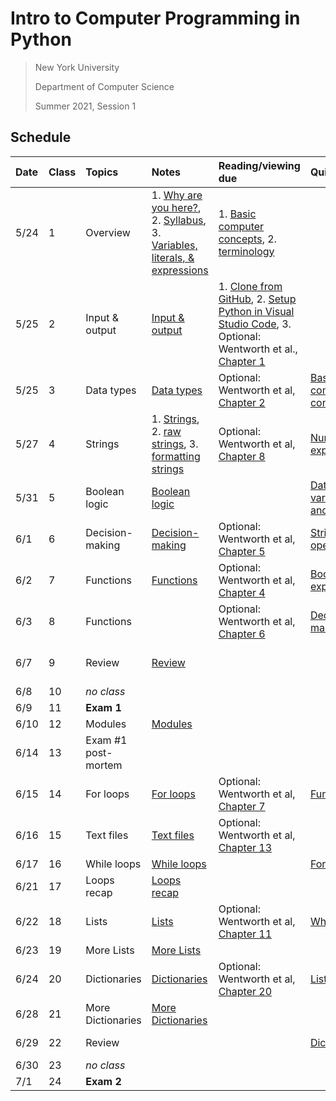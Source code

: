 # Intro to Computer Programming in Python

> New York University
>
> Department of Computer Science
>
> Summer 2021, Session 1

## Schedule

| Date | Class | Topics              | Notes                                                                                                                                                                                                         | Reading/viewing due                                                                                                                                                                                                                                  | Quiz due                                                                                                                             | Assignment due                                                                                                                                                                                                       |
| :--- | :---- | :------------------ | :------------------------------------------------------------------------------------------------------------------------------------------------------------------------------------------------------------ | :--------------------------------------------------------------------------------------------------------------------------------------------------------------------------------------------------------------------------------------------------- | :----------------------------------------------------------------------------------------------------------------------------------- | :------------------------------------------------------------------------------------------------------------------------------------------------------------------------------------------------------------------- |
| 5/24 | 1     | Overview            | 1. [Why are you here?](motivation.md), 2. [Syllabus](syllabus.md), 3. [Variables, literals, & expressions](variables-literals-expressions.md)                                                                 | 1. [Basic computer concepts](https://knowledge.kitchen/Basic_computer_concepts), 2. [terminology](https://knowledge.kitchen/Computer_Terminology)                                                                                                    |                                                                                                                                      |                                                                                                                                                                                                                      |
| 5/25 | 2     | Input & output      | [Input & output](input-output.md)                                                                                                                                                  | 1. [Clone from GitHub](https://youtu.be/axcny0o1NYo), 2. [Setup Python in Visual Studio Code](https://youtu.be/xsXMzyK1M4I), 3. Optional: Wentworth et al., [Chapter 1](http://openbookproject.net/thinkcs/python/english3e/way_of_the_program.html) |                                                                                                                                      | 1. [Set up Python](setup-python-vscode.md), 2. [change file extension settings](setup-file-extensions.md), 3. [join Slack](https://join.slack.com/t/python-gna4232/shared_invite/zt-qsr94t10-tQxFk8TQkUO7ZOkpnc5~KA) |
| 5/25 | 3     | Data types          | [Data types](data-types.md)                                                                                                                                                            | Optional: Wentworth et al, [Chapter 2](http://openbookproject.net/thinkcs/python/english3e/variables_expressions_statements.html)                                                                                                                    | [Basic computer concepts](https://forms.gle/hWeHWFTg1Ax9vTJh7)                                                                       |                                                                                                                                                                                                                      |
| 5/27 | 4     | Strings             | 1. [Strings](string-basic.md), 2. [raw strings](string-raw.md), 3. [formatting strings](string-formatting.md) | Optional: Wentworth et al, [Chapter 8](http://openbookproject.net/thinkcs/python/english3e/strings.html)                                                                                                                                             | [Numeric expressions](https://forms.gle/iCUePPjpMBCxFdUv7)                                                                           | [Input & output](https://classroom.github.com/a/Nb-Iway4)                                                                                                                                                            |
| 5/31 | 5     | Boolean logic       | [Boolean logic](boolean-logic.md)                                                                                                                                           |                                                                                                                                                                                                                                                      | [Data types, variables, and literals](https://forms.gle/X27YraWLinE6xK4r5)                                                           | [Data types](https://classroom.github.com/a/gGVoQ-Aa)                                                                                                                                                                |
| 6/1  | 6     | Decision-making     | [Decision-making](decision-making)                                                                                                                                          | Optional: Wentworth et al, [Chapter 5](http://openbookproject.net/thinkcs/python/english3e/conditionals.html)                                                                                                                                        | [String operations](https://docs.google.com/forms/d/e/1FAIpQLSds-KWRo-c1jiTQfi0BMyPccKuN9qU8ZQCx6MtFqfYoYZMlkw/viewform?usp=sf_link) | [String operations](https://classroom.github.com/a/gxq0WLyG)                                                                                                                                                         |
| 6/2  | 7     | Functions           | [Functions](functions.md)                                                                                         | Optional: Wentworth et al, [Chapter 4](http://openbookproject.net/thinkcs/python/english3e/functions.html)                                                                                                                                           | [Boolean expressions](https://forms.gle/xhUuoXS6hAwuYbWP8)                                                                           | [Boolean logic](https://classroom.github.com/a/ytLNn8kW)                                                                                                                                                             |
| 6/3  | 8     | Functions           |                                                                                                                                                                                                               | Optional: Wentworth et al, [Chapter 6](http://openbookproject.net/thinkcs/python/english3e/fruitful_functions.html)                                                                                                                                  | [Decision-making](https://forms.gle/BFvdSisbPTPcJTsj8)                                                                               | [Decision-making](https://classroom.github.com/a/5PJF9Qk0)                                                                                                                                                           |
| 6/7  | 9     | Review              | [Review](https://knowledge.kitchen/Python_Exam_1_Practice_Questions)                                                                                                                                          |                                                                                                                                                                                                                                                      |                                                                                                                                      | [Math education app](https://classroom.github.com/a/CAJW5Omg)                                                                                                                                                        |
| 6/8  | 10    | _no class_          |                                                                                                                                                                                                               |                                                                                                                                                                                                                                                      |                                                                                                                                      |                                                                                                                                                                                                                      |
| 6/9  | 11    | **Exam 1**          |                                                                                                                                                                                                               |                                                                                                                                                                                                                                                      |                                                                                                                                      |                                                                                                                                                                                                                      |
| 6/10 | 12    | Modules             | [Modules](modules.md)                                                                                                                                                        |                                                                                                                                                                                                                                                      |                                                                                                                                      |                                                                                                                                                                                                                      |
| 6/14 | 13    | Exam #1 post-mortem |                                                                                                                                                                                                               |                                                                                                                                                                                                                                                      |                                                                                                                                      |                                                                                                                                                                                                                      |
| 6/15 | 14    | For loops           | [For loops](loops-for.md)                                                                                                                                                              | Optional: Wentworth et al, [Chapter 7](http://openbookproject.net/thinkcs/python/english3e/iteration.html)                                                                                                                                           | [Functions](https://forms.gle/Ret6AfRiUBZV1vxF7)                                                                                     |                                                                                                                                                                                                                      |
| 6/16 | 15    | Text files          | [Text files](text-files.md)                                                                                                                                                  | Optional: Wentworth et al, [Chapter 13](http://www.openbookproject.net/thinkcs/python/english3e/files.html)                                                                                                                                          |                                                                                                                                      |                                                                                                                                                                                                                      |
| 6/17 | 16    | While loops         | [While loops](loops-while.md)                                                                                                                                                         |                                                                                                                                                                                                                                                      | [For loops](https://forms.gle/cbtzQXHajLuT8RVQ8)                                                                                     | [For loops](https://classroom.github.com/a/wOrK5fk-)                                                                                                                                                                 |
| 6/21 | 17    | Loops recap         | [Loops recap](loops-recap.md)                                                                                                                                      |                                                                                                                                                                                                                                                      |                                                                                                                                      |                                                                                                                                                                                                                      |
| 6/22 | 18    | Lists               | [Lists](list-basics.md)                                                                                                                                                                      | Optional: Wentworth et al, [Chapter 11](http://openbookproject.net/thinkcs/python/english3e/lists.html)                                                                                                                                              | [While loops](https://forms.gle/98ccGa6t55paAnui7)                                                                                   | [Mood assessor](https://classroom.github.com/a/5pAioYtT)                                                                                                                                                             |
| 6/23 | 19    | More Lists          | [More Lists](list-more.md)                                                                                                                                                            |                                                                                                                                                                                                                                                      |                                                                                                                                      |                                                                                                                                                                                                                      |
| 6/24 | 20    | Dictionaries        | [Dictionaries](dictionary-basics.md)                                                                                                                                                        | Optional: Wentworth et al, [Chapter 20](http://openbookproject.net/thinkcs/python/english3e/dictionaries.html)                                                                                                                                       | [Lists](https://forms.gle/GC5Csa7PQ25RaQoG6)                                                                                         | [Ninety-nine bottles](https://classroom.github.com/a/GK04bgVH)                                                                                                                                                       |
| 6/28 | 21    | More Dictionaries   | [More Dictionaries](dictionary-more.md)                                                                                                                                              |                                                                                                                                                                                                                                                      |                                                                                                                                      |                                                                                                                                                                                                                      |
| 6/29 | 22    | Review              |                                                                                                                                                                                                               |                                                                                                                                                                                                                                                      | [Dictionaries](https://forms.gle/sqPWb4q2tr5mXS7w5)                                                                                  | [Cookie shop](https://classroom.github.com/a/oTaXV981)                                                                                                                                                               |
| 6/30 | 23    | _no class_          |                                                                                                                                                                                                               |                                                                                                                                                                                                                                                      |                                                                                                                                      |                                                                                                                                                                                                                      |
| 7/1  | 24    | **Exam 2**          |                                                                                                                                                                                                               |                                                                                                                                                                                                                                                      |                                                                                                                                      |                                                                                                                                                                                                                      |
